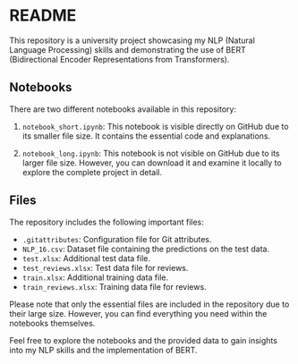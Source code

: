 # README

This repository is a university project showcasing my NLP (Natural Language Processing) skills and demonstrating the use of BERT (Bidirectional Encoder Representations from Transformers).

## Notebooks

There are two different notebooks available in this repository:

1. `notebook_short.ipynb`: This notebook is visible directly on GitHub due to its smaller file size. It contains the essential code and explanations.

2. `notebook_long.ipynb`: This notebook is not visible on GitHub due to its larger file size. However, you can download it and examine it locally to explore the complete project in detail.

## Files

The repository includes the following important files:

- `.gitattributes`: Configuration file for Git attributes.
- `NLP_16.csv`: Dataset file containing the predictions on the test data.
- `test.xlsx`: Additional test data file.
- `test_reviews.xlsx`: Test data file for reviews.
- `train.xlsx`: Additional training data file.
- `train_reviews.xlsx`: Training data file for reviews.

Please note that only the essential files are included in the repository due to their large size. However, you can find everything you need within the notebooks themselves.

Feel free to explore the notebooks and the provided data to gain insights into my NLP skills and the implementation of BERT.
